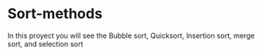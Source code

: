 # Sort-methods
In this proyect you will see the Bubble sort, Quicksort, Insertion sort, merge sort, and selection sort
